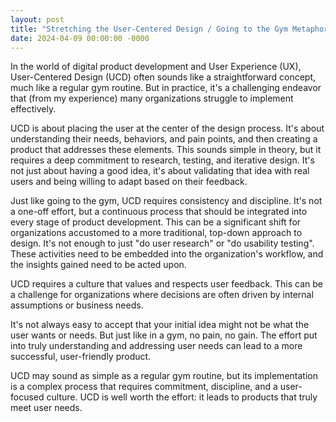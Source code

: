 ```yaml
---
layout: post
title: "Stretching the User-Centered Design / Going to the Gym Metaphor to Breaking Point"
date: 2024-04-09 00:00:00 -0000
---
```

In the world of digital product development and User Experience (UX), User-Centered Design (UCD) often sounds like a straightforward concept, much like a regular gym routine. But in practice, it's a challenging endeavor that (from my experience) many organizations struggle to implement effectively.

UCD is about placing the user at the center of the design process. It's about understanding their needs, behaviors, and pain points, and then creating a product that addresses these elements. This sounds simple in theory, but it requires a deep commitment to research, testing, and iterative design. It's not just about having a good idea, it's about validating that idea with real users and being willing to adapt based on their feedback.

Just like going to the gym, UCD requires consistency and discipline. It's not a one-off effort, but a continuous process that should be integrated into every stage of product development. This can be a significant shift for organizations accustomed to a more traditional, top-down approach to design. It's not enough to just "do user research" or "do usability testing". These activities need to be embedded into the organization's workflow, and the insights gained need to be acted upon.

UCD requires a culture that values and respects user feedback. This can be a challenge for organizations where decisions are often driven by internal assumptions or business needs.

It's not always easy to accept that your initial idea might not be what the user wants or needs. But just like in a gym, no pain, no gain. The effort put into truly understanding and addressing user needs can lead to a more successful, user-friendly product.

UCD may sound as simple as a regular gym routine, but its implementation is a complex process that requires commitment, discipline, and a user-focused culture. UCD is well worth the effort: it leads to products that truly meet user needs.

